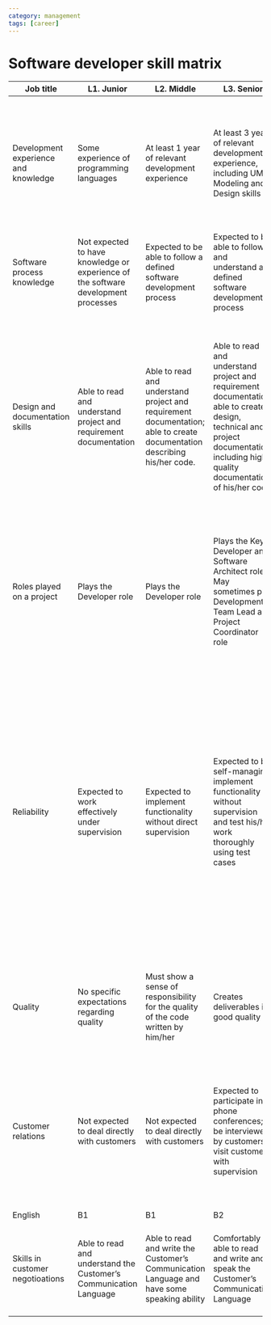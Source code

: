 ```yaml
---
category: management
tags: [career]
---
```


# Software developer skill matrix

| Job title                            | L1. Junior                                                                         | L2. Middle                                                                                                               | L3. Senior                                                                                                                                                                         | L4. Lead                                                                                                                                                                                                                                                                                                                                                                                                        | L5. Chief                                                                                                                                                                                                                                                                                                                                                                                                       |
|--------------------------------------|------------------------------------------------------------------------------------|--------------------------------------------------------------------------------------------------------------------------|------------------------------------------------------------------------------------------------------------------------------------------------------------------------------------|-----------------------------------------------------------------------------------------------------------------------------------------------------------------------------------------------------------------------------------------------------------------------------------------------------------------------------------------------------------------------------------------------------------------|-----------------------------------------------------------------------------------------------------------------------------------------------------------------------------------------------------------------------------------------------------------------------------------------------------------------------------------------------------------------------------------------------------------------|
| Development experience and knowledge | Some experience of programming languages                                           | At least 1 year of relevant development experience                                                                       | At least 3 years of relevant development experience, including UML, Modeling and Design skills                                                                                     | At least 5 years of relevant development experience, including UML, Modeling and Design skills, and expert knowledge of at least one technical area                                                                                                                                                                                                                                                             | At least 7 years of relevant development experience, including UML, Modeling and Design skills, expert knowledge of at least one technical area, and ability to coach and train other developers                                                                                                                                                                                                                |
| Software process knowledge           | Not expected to have knowledge or experience of the software development processes | Expected to be able to follow a defined software development process                                                     | Expected to be able to follow and understand a defined software development process                                                                                                | Expected to be able to follow, understand, and enhance a defined software development process                                                                                                                                                                                                                                                                                                                   | Expected to be able to follow, understand, and actively influence and enhance a defined software development process                                                                                                                                                                                                                                                                                            |
| Design and documentation skills      | Able to read and understand project and requirement documentation                  | Able to read and understand project and requirement documentation; able to create documentation describing his/her code. | Able to read and understand project and requirement documentation; able to create design, technical and project documentation including high-quality documentation of his/her code | Able to read and understand project and requirement documentation; able to create high-quality design, technical and project documentation including documentation of his/her code; able to write high-quality non-functional requirement specifications and audit documentation                                                                                                                                | Able to read and understand project and requirement documentation; able to create high-quality design, technical and project documentation including documentation of his/her code; able to write high-quality use cases and audit documentation                                                                                                                                                                |
| Roles played on a project            | Plays the Developer role                                                           | Plays the Developer role                                                                                                 | Plays the Key Developer and Software Architect roles. May sometimes play Development Team Lead and Project Coordinator role                                                        | Plays the Key Developer and Software Architect roles, and usually also performs a Development Team Lead, Project Coordinator, Reviewer or Auditor role                                                                                                                                                                                                                                                          | Can play any role, typically a senior position. Responsibilities can include Development Team Lead, Project Coordinator, Software Architect, Reviewer, Auditor, Technical Trainer                                                                                                                                                                                                                               |
| Reliability                          | Expected to work effectively under supervision                                     | Expected to implement functionality without direct supervision                                                           | Expected to be self-managing, implement functionality without supervision and test his/her work thoroughly using test cases                                                        | Expected to be self-managing, take technical responsibility for a subsystem or a whole project, work without supervision and test his/her work thoroughly using test cases.Expected to have proven experience in evaluating theoretical knowledge and practical (on-the-job) skills and the seniority level of candidates and providing actionable feedback and recommendations on positions/projects matching. | Expected to be self-managing, take technical responsibility for a subsystem or a whole project, work without supervision and test his/her work thoroughly using test cases.Expected to have proven experience in evaluating theoretical knowledge and practical (on-the-job) skills and the seniority level of candidates and providing actionable feedback and recommendations on positions/projects matching. |
| Quality                              | No specific expectations regarding quality                                         | Must show a sense of responsibility for the quality of the code written by him/her                                       | Creates deliverables in good quality                                                                                                                                               | Must be a role model for colleagues; creates deliverables in high quality                                                                                                                                                                                                                                                                                                                                       | Must be a role model for colleagues, on a par with the best industry standards; creates deliverables in excellent-quality                                                                                                                                                                                                                                                                                       |
| Customer relations                   | Not expected to deal directly with customers                                       | Not expected to deal directly with customers                                                                             | Expected to participate in phone conferences; be interviewed by customers; visit customers with supervision                                                                        | Expected to participate in phone conferences; be interviewed by customers; be involved in customer workshops and presentations; visit customers without supervision                                                                                                                                                                                                                                             | Expected to have good customer relationship skills; participate in phone conferences; be interviewed by customers; be involved in customer workshops and presentations; visit customers without supervision                                                                                                                                                                                                     |
| English                              | B1                                                                                 | B1                                                                                                                       | B2                                                                                                                                                                                 | B2                                                                                                                                                                                                                                                                                                                                                                                                              | B2                                                                                                                                                                                                                                                                                                                                                                                                              |
| Skills in customer negotioations     | Able to read and understand the Customer’s Communication Language                  | Able to read and write the Customer’s Communication Language and have some speaking ability                              | Comfortably able to read and write and speak the Customer’s Communication Language                                                                                                 | Comfortably able to read, write and speak the Customer’s Communication Language; able to write high-quality unambiguous texts                                                                                                                                                                                                                                                                                   | Totally fluent in the spoken and written variants of the Customer’s Communication Language; able to write high-quality unambiguous texts                                                                                                                                                                                                                                                                        |